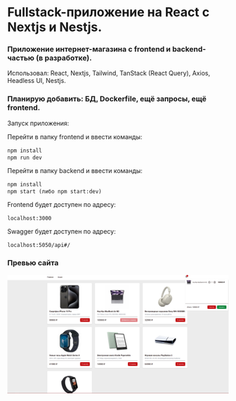 # Fullstack-приложение на React с Nextjs и Nestjs.

### Приложение интернет-магазина с frontend и backend-частью (в разработке).

Использовал: React, Nextjs, Tailwind, TanStack (React Query), Axios, Headless UI, Nestjs.

### Планирую добавить: БД, Dockerfile, ещё запросы, ещё frontend.

Запуск приложения:

Перейти в папку frontend и ввести команды:

```
npm install
npm run dev
```

Перейти в папку backend и ввести команды:

```
npm install
npm start (либо npm start:dev)
```

Frontend будет доступен по адресу:

```
localhost:3000
```

Swagger будет доступен по адресу:

```
localhost:5050/api#/
```

### Превью сайта

![plot](./frontend/public/Preview.png)
